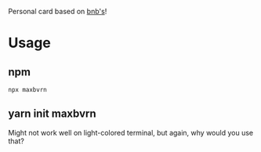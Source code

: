 Personal card based on [bnb's](https://github.com/bnb/bitandbang)!

# Usage

## npm
```
npx maxbvrn
```

## yarn init maxbvrn

Might not work well on light-colored terminal, but again, why would you use that?
